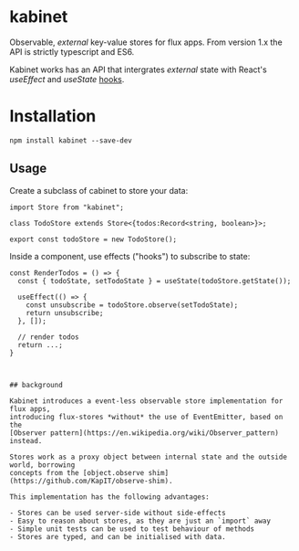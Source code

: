 # kabinet
Observable, _external_ key-value stores for flux apps. 
From version 1.x the API is strictly typescript and ES6. 

Kabinet works has an API that intergrates _external_ state with React's _useEffect_ and _useState_ [hooks](https://beta.reactjs.org/apis/react/useEffect#connecting-to-an-external-system).

# Installation

`npm install kabinet --save-dev`

## Usage

Create a subclass of cabinet to store your data:

```
import Store from "kabinet";

class TodoStore extends Store<{todos:Record<string, boolean>}>;

export const todoStore = new TodoStore();

```

Inside a component, use effects ("hooks") to subscribe to state:

```
const RenderTodos = () => {
  const { todoState, setTodoState } = useState(todoStore.getState());

  useEffect(() => {
    const unsubscribe = todoStore.observe(setTodoState);
    return unsubscribe;
  }, []);

  // render todos
  return ...;
}



## background

Kabinet introduces a event-less observable store implementation for flux apps,
introducing flux-stores *without* the use of EventEmitter, based on the 
[Observer pattern](https://en.wikipedia.org/wiki/Observer_pattern) instead.

Stores work as a proxy object between internal state and the outside world, borrowing
concepts from the [object.observe shim](https://github.com/KapIT/observe-shim).

This implementation has the following advantages:

- Stores can be used server-side without side-effects
- Easy to reason about stores, as they are just an `import` away
- Simple unit tests can be used to test behaviour of methods
- Stores are typed, and can be initialised with data.

